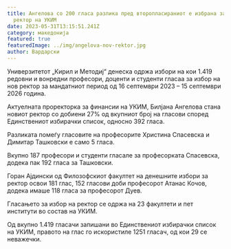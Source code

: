 ```yaml
---
title: Ангелова со 200 гласа разлика пред второпласираниот е избрана за нов
  ректор на УКИМ
date: 2023-05-31T13:15:51.241Z
category: македонија
featured: true
featuredImage: ../img/angelova-nov-rektor.jpg
author: Вардарски
---
```

<!--StartFragment-->

Универзитетот „Кирил и Методиј“ денеска одржа избори на кои 1.419 редовни и вонредни професори, доценти и студенти гласаа за избор на нов ректор за мандатниот период од 16 септември 2023 – 15 септември 2026 година.

Актуелната проректорка за финансии на УКИМ, Билјана Ангелова стана новиот ректор со добиени 27% од вкупниот број на гласови според Единствениот избирачки список, односно 392 гласа.

Разликата помеѓу гласовите на професорите Христина Спасевска и Димитар Ташковски е само 5 гласа.

Вкупно 187 професори и студенти гласале за професорката Спасевска, додека пак 192 гласа за Ташковски.

Горан Ајдински од Филозофскиот факултет на денешните избори за ректор освои 181 глас, 152 гласови доби професорот Атанас Кочов, додека имаше 118 гласа за професорот Дуев.

Гласањето за избор на ректор се одржа на 23 факултети и пет институти во состав на УКИМ.

Од вкупно 1.419 гласачи запишани во Единствениот избирачки список на УКИМ, правото на глас го искористиле 1251 гласач, од кои 29 се неважечки.

<!--EndFragment-->